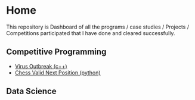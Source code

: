 # Home
This repository is Dashboard of all the programs / case studies / Projects / Competitions participated that I have done and cleared successfully.


## Competitive Programming
* [ Virus Outbreak (c++) ](https://github.com/SahilSK202/Virus_Outbreak_cp)
* [ Chess Valid Next Position (python) ](https://github.com/SahilSK202/Chess_Valid_Next_Positon_cp)


## Data Science
